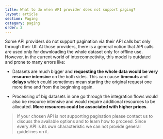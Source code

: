 ```yaml
---
title: What to do when API provider does not support paging?
layout: article
section: Paging
category: paging
order: 2
---
```


Some API providers do not support pagination via their API calls but only through their UI. At those providers, there is a general notion that API calls are used only for downloading the whole dataset only for offline use. However, in the current world of interconnectivity, this model is outdated and prone to many errors like:

  * Datasets are much bigger and **requesting the whole data would be very resource intensive** on the both sides. This can cause **timeouts** and **delays** which could sometimes mean starting the original request one more time and from the beginning again.

  * Processing of big datasets in one go through the integration flows would also be resource intensive and would require additional resources to be allocated. **More resources could be associated with higher prices**.

> If your chosen API is not supporting pagination please contact us to discuss the available options and to learn how to proceed. Since every API is its own characteristic we can not provide general guidelines on it.
